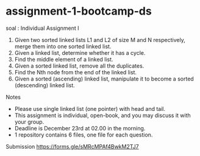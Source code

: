# assignment-1-bootcamp-ds

soal :
Individual Assignment I
1. Given two sorted linked lists L1 and L2 of size M and N respectively, merge them into one sorted linked list.
2. Given a linked list, determine whether it has a cycle. 
3. Find the middle element of a linked list.
4. Given a sorted linked list, remove all the duplicates.
5. Find the Nth node from the end of the linked list. 
6. Given a sorted (ascending) linked list, manipulate it to become a sorted (descending) linked list.

Notes
- Please use single linked list (one pointer) with head and tail.
- This assignment is individual, open-book, and you may discuss it with your group.
- Deadline is December 23rd at 02.00 in the morning.
- 1 repository contains 6 files, one file for each question.

Submission
https://forms.gle/sMRcMPAf4BwkM2TJ7
